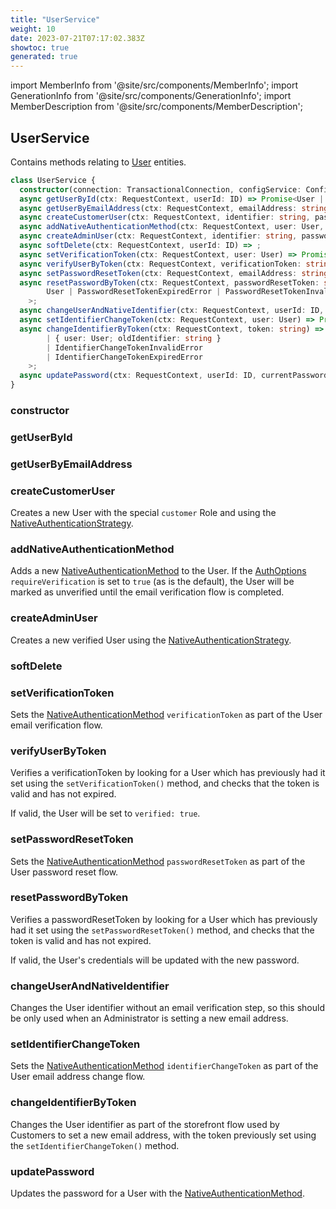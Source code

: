 ```yaml
---
title: "UserService"
weight: 10
date: 2023-07-21T07:17:02.383Z
showtoc: true
generated: true
---
```

<!-- This file was generated from the Vendure source. Do not modify. Instead, re-run the "docs:build" script -->
import MemberInfo from '@site/src/components/MemberInfo';
import GenerationInfo from '@site/src/components/GenerationInfo';
import MemberDescription from '@site/src/components/MemberDescription';


## UserService

<GenerationInfo sourceFile="packages/core/src/service/services/user.service.ts" sourceLine="37" packageName="@vendure/core" />

Contains methods relating to <a href='/docs/reference/typescript-api/entities/user#user'>User</a> entities.

```ts title="Signature"
class UserService {
  constructor(connection: TransactionalConnection, configService: ConfigService, roleService: RoleService, passwordCipher: PasswordCipher, verificationTokenGenerator: VerificationTokenGenerator, moduleRef: ModuleRef)
  async getUserById(ctx: RequestContext, userId: ID) => Promise<User | undefined>;
  async getUserByEmailAddress(ctx: RequestContext, emailAddress: string, userType?: 'administrator' | 'customer') => Promise<User | undefined>;
  async createCustomerUser(ctx: RequestContext, identifier: string, password?: string) => Promise<User | PasswordValidationError>;
  async addNativeAuthenticationMethod(ctx: RequestContext, user: User, identifier: string, password?: string) => Promise<User | PasswordValidationError>;
  async createAdminUser(ctx: RequestContext, identifier: string, password: string) => Promise<User>;
  async softDelete(ctx: RequestContext, userId: ID) => ;
  async setVerificationToken(ctx: RequestContext, user: User) => Promise<User>;
  async verifyUserByToken(ctx: RequestContext, verificationToken: string, password?: string) => Promise<ErrorResultUnion<VerifyCustomerAccountResult, User>>;
  async setPasswordResetToken(ctx: RequestContext, emailAddress: string) => Promise<User | undefined>;
  async resetPasswordByToken(ctx: RequestContext, passwordResetToken: string, password: string) => Promise<
        User | PasswordResetTokenExpiredError | PasswordResetTokenInvalidError | PasswordValidationError
    >;
  async changeUserAndNativeIdentifier(ctx: RequestContext, userId: ID, newIdentifier: string) => ;
  async setIdentifierChangeToken(ctx: RequestContext, user: User) => Promise<User>;
  async changeIdentifierByToken(ctx: RequestContext, token: string) => Promise<
        | { user: User; oldIdentifier: string }
        | IdentifierChangeTokenInvalidError
        | IdentifierChangeTokenExpiredError
    >;
  async updatePassword(ctx: RequestContext, userId: ID, currentPassword: string, newPassword: string) => Promise<boolean | InvalidCredentialsError | PasswordValidationError>;
}
```

<div className="members-wrapper">

### constructor

<MemberInfo kind="method" type="(connection: <a href='/docs/reference/typescript-api/data-access/transactional-connection#transactionalconnection'>TransactionalConnection</a>, configService: ConfigService, roleService: <a href='/docs/reference/typescript-api/services/role-service#roleservice'>RoleService</a>, passwordCipher: PasswordCipher, verificationTokenGenerator: VerificationTokenGenerator, moduleRef: ModuleRef) => UserService"   />


### getUserById

<MemberInfo kind="method" type="(ctx: <a href='/docs/reference/typescript-api/request/request-context#requestcontext'>RequestContext</a>, userId: <a href='/docs/reference/typescript-api/common/id#id'>ID</a>) => Promise&#60;<a href='/docs/reference/typescript-api/entities/user#user'>User</a> | undefined&#62;"   />


### getUserByEmailAddress

<MemberInfo kind="method" type="(ctx: <a href='/docs/reference/typescript-api/request/request-context#requestcontext'>RequestContext</a>, emailAddress: string, userType?: 'administrator' | 'customer') => Promise&#60;<a href='/docs/reference/typescript-api/entities/user#user'>User</a> | undefined&#62;"   />


### createCustomerUser

<MemberInfo kind="method" type="(ctx: <a href='/docs/reference/typescript-api/request/request-context#requestcontext'>RequestContext</a>, identifier: string, password?: string) => Promise&#60;<a href='/docs/reference/typescript-api/entities/user#user'>User</a> | PasswordValidationError&#62;"   />

Creates a new User with the special `customer` Role and using the <a href='/docs/reference/typescript-api/auth/native-authentication-strategy#nativeauthenticationstrategy'>NativeAuthenticationStrategy</a>.
### addNativeAuthenticationMethod

<MemberInfo kind="method" type="(ctx: <a href='/docs/reference/typescript-api/request/request-context#requestcontext'>RequestContext</a>, user: <a href='/docs/reference/typescript-api/entities/user#user'>User</a>, identifier: string, password?: string) => Promise&#60;<a href='/docs/reference/typescript-api/entities/user#user'>User</a> | PasswordValidationError&#62;"   />

Adds a new <a href='/docs/reference/typescript-api/entities/authentication-method#nativeauthenticationmethod'>NativeAuthenticationMethod</a> to the User. If the <a href='/docs/reference/typescript-api/auth/auth-options#authoptions'>AuthOptions</a> `requireVerification`
is set to `true` (as is the default), the User will be marked as unverified until the email verification
flow is completed.
### createAdminUser

<MemberInfo kind="method" type="(ctx: <a href='/docs/reference/typescript-api/request/request-context#requestcontext'>RequestContext</a>, identifier: string, password: string) => Promise&#60;<a href='/docs/reference/typescript-api/entities/user#user'>User</a>&#62;"   />

Creates a new verified User using the <a href='/docs/reference/typescript-api/auth/native-authentication-strategy#nativeauthenticationstrategy'>NativeAuthenticationStrategy</a>.
### softDelete

<MemberInfo kind="method" type="(ctx: <a href='/docs/reference/typescript-api/request/request-context#requestcontext'>RequestContext</a>, userId: <a href='/docs/reference/typescript-api/common/id#id'>ID</a>) => "   />


### setVerificationToken

<MemberInfo kind="method" type="(ctx: <a href='/docs/reference/typescript-api/request/request-context#requestcontext'>RequestContext</a>, user: <a href='/docs/reference/typescript-api/entities/user#user'>User</a>) => Promise&#60;<a href='/docs/reference/typescript-api/entities/user#user'>User</a>&#62;"   />

Sets the <a href='/docs/reference/typescript-api/entities/authentication-method#nativeauthenticationmethod'>NativeAuthenticationMethod</a> `verificationToken` as part of the User email verification
flow.
### verifyUserByToken

<MemberInfo kind="method" type="(ctx: <a href='/docs/reference/typescript-api/request/request-context#requestcontext'>RequestContext</a>, verificationToken: string, password?: string) => Promise&#60;ErrorResultUnion&#60;VerifyCustomerAccountResult, <a href='/docs/reference/typescript-api/entities/user#user'>User</a>&#62;&#62;"   />

Verifies a verificationToken by looking for a User which has previously had it set using the
`setVerificationToken()` method, and checks that the token is valid and has not expired.

If valid, the User will be set to `verified: true`.
### setPasswordResetToken

<MemberInfo kind="method" type="(ctx: <a href='/docs/reference/typescript-api/request/request-context#requestcontext'>RequestContext</a>, emailAddress: string) => Promise&#60;<a href='/docs/reference/typescript-api/entities/user#user'>User</a> | undefined&#62;"   />

Sets the <a href='/docs/reference/typescript-api/entities/authentication-method#nativeauthenticationmethod'>NativeAuthenticationMethod</a> `passwordResetToken` as part of the User password reset
flow.
### resetPasswordByToken

<MemberInfo kind="method" type="(ctx: <a href='/docs/reference/typescript-api/request/request-context#requestcontext'>RequestContext</a>, passwordResetToken: string, password: string) => Promise&#60;         <a href='/docs/reference/typescript-api/entities/user#user'>User</a> | PasswordResetTokenExpiredError | PasswordResetTokenInvalidError | PasswordValidationError     &#62;"   />

Verifies a passwordResetToken by looking for a User which has previously had it set using the
`setPasswordResetToken()` method, and checks that the token is valid and has not expired.

If valid, the User's credentials will be updated with the new password.
### changeUserAndNativeIdentifier

<MemberInfo kind="method" type="(ctx: <a href='/docs/reference/typescript-api/request/request-context#requestcontext'>RequestContext</a>, userId: <a href='/docs/reference/typescript-api/common/id#id'>ID</a>, newIdentifier: string) => "   />

Changes the User identifier without an email verification step, so this should be only used when
an Administrator is setting a new email address.
### setIdentifierChangeToken

<MemberInfo kind="method" type="(ctx: <a href='/docs/reference/typescript-api/request/request-context#requestcontext'>RequestContext</a>, user: <a href='/docs/reference/typescript-api/entities/user#user'>User</a>) => Promise&#60;<a href='/docs/reference/typescript-api/entities/user#user'>User</a>&#62;"   />

Sets the <a href='/docs/reference/typescript-api/entities/authentication-method#nativeauthenticationmethod'>NativeAuthenticationMethod</a> `identifierChangeToken` as part of the User email address change
flow.
### changeIdentifierByToken

<MemberInfo kind="method" type="(ctx: <a href='/docs/reference/typescript-api/request/request-context#requestcontext'>RequestContext</a>, token: string) => Promise&#60;         | { user: <a href='/docs/reference/typescript-api/entities/user#user'>User</a>; oldIdentifier: string }         | IdentifierChangeTokenInvalidError         | IdentifierChangeTokenExpiredError     &#62;"   />

Changes the User identifier as part of the storefront flow used by Customers to set a
new email address, with the token previously set using the `setIdentifierChangeToken()` method.
### updatePassword

<MemberInfo kind="method" type="(ctx: <a href='/docs/reference/typescript-api/request/request-context#requestcontext'>RequestContext</a>, userId: <a href='/docs/reference/typescript-api/common/id#id'>ID</a>, currentPassword: string, newPassword: string) => Promise&#60;boolean | InvalidCredentialsError | PasswordValidationError&#62;"   />

Updates the password for a User with the <a href='/docs/reference/typescript-api/entities/authentication-method#nativeauthenticationmethod'>NativeAuthenticationMethod</a>.


</div>
